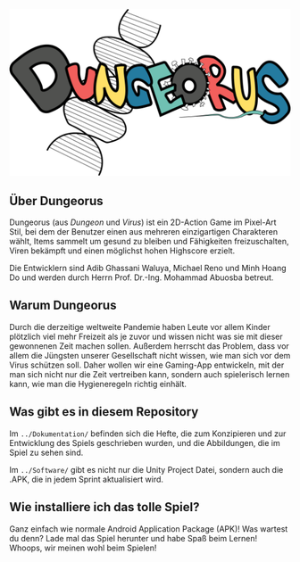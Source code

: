 ![Dungeorus Logo](/Dokumentation/02-Pflichtenheft/Abbildungen/DungeorusLogoColored.png)

## Über Dungeorus
Dungeorus (aus *Dungeon* und *Virus*) ist ein 2D-Action Game im Pixel-Art Stil,
bei dem der Benutzer einen aus mehreren einzigartigen Charakteren wählt, Items
sammelt um gesund zu bleiben und Fähigkeiten freizuschalten, Viren bekämpft und
einen möglichst hohen Highscore erzielt.

Die Entwicklern sind Adib Ghassani Waluya, Michael Reno und Minh Hoang Do und
werden durch Herrn Prof. Dr.-Ing. Mohammad Abuosba betreut.

## Warum Dungeorus
Durch die derzeitige weltweite Pandemie haben Leute vor allem Kinder plötzlich
viel mehr Freizeit als je zuvor und wissen nicht was sie mit dieser gewonnenen
Zeit machen sollen. Außerdem herrscht das Problem, dass vor allem die Jüngsten
unserer Gesellschaft nicht wissen, wie man sich vor dem Virus schützen soll.
Daher wollen wir eine Gaming-App entwickeln, mit der man sich nicht nur
die Zeit vertreiben kann, sondern auch spielerisch lernen kann, wie man
die Hygieneregeln richtig einhält.

## Was gibt es in diesem Repository
Im `../Dokumentation/` befinden sich die Hefte, die zum Konzipieren und zur
Entwicklung des Spiels geschrieben wurden, und die Abbildungen, die im Spiel zu
sehen sind.

Im `../Software/` gibt es nicht nur die Unity Project Datei, sondern auch die .APK,
die in jedem Sprint aktualisiert wird.

## Wie installiere ich das tolle Spiel?
Ganz einfach wie normale Android Application Package (APK)! Was wartest du denn?
Lade mal das Spiel herunter und habe Spaß beim Lernen! Whoops, wir meinen wohl 
beim Spielen!
